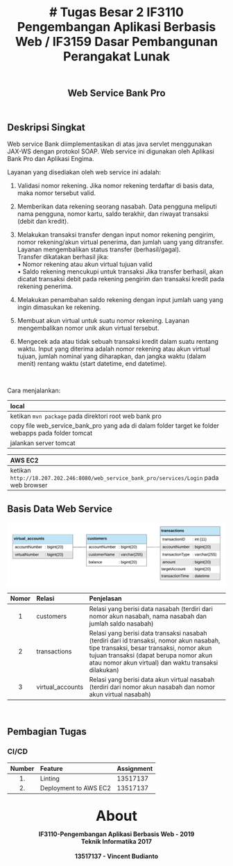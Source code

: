 <h1 align="center">
    <b>
        <br>
        # Tugas Besar 2 IF3110 Pengembangan Aplikasi Berbasis Web / IF3159 Dasar Pembangunan Perangakat Lunak
        <br>
    </b>
</h1>

<h2 align="center">
    <b>
        <br>
        Web Service Bank Pro
        <br>
        <br>
    </b>
</h2>

## Deskripsi Singkat
Web service Bank diimplementasikan di atas ​java servlet menggunakan JAX-WS dengan ​protokol SOAP​. ​Web service ini digunakan oleh Aplikasi Bank Pro dan Aplikasi Engima.

Layanan yang disediakan oleh ​web service ​ini adalah:
1. Validasi nomor rekening. Jika nomor rekening terdaftar di basis data, maka nomor tersebut valid.

2. Memberikan data rekening seorang nasabah. Data pengguna meliputi nama pengguna, nomor kartu, saldo terakhir, dan riwayat transaksi (debit dan kredit).

3. Melakukan transaksi transfer dengan input nomor rekening pengirim, nomor rekening/akun virtual penerima, dan jumlah uang yang ditransfer. Layanan mengembalikan status transfer (berhasil/gagal).<br>Transfer dikatakan berhasil jika:<br>• Nomor rekening atau akun virtual tujuan valid<br>• Saldo rekening mencukupi untuk transaksi Jika transfer berhasil, akan dicatat transaksi debit pada rekening pengirim dan transaksi kredit pada rekening penerima.

4. Melakukan penambahan saldo rekening dengan input jumlah uang yang ingin dimasukan ke rekening.

5. Membuat akun virtual untuk suatu nomor rekening. Layanan mengembalikan nomor unik akun virtual tersebut.

6. Mengecek ada atau tidak sebuah transaksi kredit dalam suatu rentang waktu. Input yang diterima adalah nomor rekening atau akun virtual tujuan, jumlah nominal yang diharapkan, dan ​jangka waktu (dalam menit) rentang waktu (start datetime, end datetime)​.

<br>

Cara menjalankan:

| local                                                                                               |
|:----------------------------------------------------------------------------------------------------|
| ketikan ```mvn package``` pada direktori root web bank pro                                          |
| copy file web_service_bank_pro yang ada di dalam folder target ke folder webapps pada folder tomcat |
| jalankan server tomcat                                                                              |

| AWS EC2                                                                                             |
|:----------------------------------------------------------------------------------------------------|
| ketikan ```http://18.207.202.246:8080/web_service_bank_pro/services/Login``` pada web browser       |

## Basis Data Web Service
![](screenshots/database_diagram.png)

| Nomor | Relasi           | Penjelasan                                                                       |
|:-----:|:-----------------|:---------------------------------------------------------------------------------|
| 1     | customers        | Relasi yang berisi data nasabah (terdiri dari nomor akun nasabah, nama nasabah dan jumlah saldo nasabah) |
| 2     | transactions     | Relasi yang berisi data transaksi nasabah (terdiri dari id transaksi, nomor akun nasabah, tipe transaksi, besar transaksi, nomor akun tujuan transaksi (dapat berupa nomor akun atau nomor akun virtual) dan waktu transaksi dilakukan) |
| 3     | virtual_accounts | Relasi yang berisi data akun virtual nasabah (terdiri dari nomor akun nasabah dan nomor akun virtual nasabah) |

<br>

## Pembagian Tugas

### CI/CD
| Number | Feature                | Assignment |
|:------:|:-----------------------|:-----------|
| 1.     | Linting                | 13517137   |
| 2.     | Deployment to AWS EC2  | 13517137   |

<p align="center">
    <b>
        <br>
        <font size="6">
            About
        </font>
    </b>
</p>

<p align="center">
    <b>
        IF3110-Pengembangan Aplikasi Berbasis Web - 2019
        <br>
        Teknik Informatika 2017
        <br>
        <br>
        13517137 - Vincent Budianto
    </b>
</p>